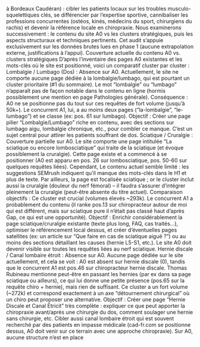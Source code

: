 à Bordeaux Caudéran) : cibler les patients locaux sur les troubles musculo-squelettiques clés, se différencier par l’expertise sportive, cannibaliser les professions concurrentes (ostéos, kinés, médecins du sport, chirurgiens du rachis) et devenir la référence locale en chiropraxie. Nous examinerons successivement : le contenu du site A0 vs les clusters stratégiques, puis les aspects structuraux et techniques pertinents. Cet audit s’appuie exclusivement sur les données brutes lues en phase 1 (aucune extrapolation externe, justifications à l’appui). Couverture actuelle du contenu A0 vs. clusters stratégiques D’après l’inventaire des pages A0 existantes et les mots-clés où le site est positionné, voici un comparatif cluster par cluster : Lombalgie / Lumbago (Dos) : Absence sur A0. Actuellement, le site ne comporte aucune page dédiée à la lombalgie/lumbago, qui est pourtant un cluster prioritaire (#1 du sommaire). Le mot “lombalgie” ou “lumbago” n’apparaît pas de façon notable dans le contenu en ligne (hormis possiblement une mention en page Pathologies générale). Conséquence : A0 ne se positionne pas du tout sur ces requêtes de fort volume (jusqu’à 50k+). Le concurrent A1, lui, a au moins deux pages (“la-lombalgie”, “le-lumbago”) et se classe (ex: pos. 61 sur lumbago). Objectif : Créer une page pilier “Lombalgie/Lumbago” riche en contenu, avec des sections sur lumbago aigu, lombalgie chronique, etc., pour combler ce manque. C’est un sujet central pour attirer les patients souffrant de dos. Sciatique / Cruralgie : Couverture partielle sur A0. Le site comporte une page intitulée “La sciatique ou encore lombosciatique” qui traite de la sciatique (et évoque possiblement la cruralgie). Cette page existe et a commencé à se positionner (A0 est apparu en pos. 26 sur lombosciatique, pos. 50-60 sur quelques requêtes liées). Cependant, Le contenu actuel semble limité : les suggestions SEMrush indiquent qu’il manque des mots-clés dans le H1 et plus de texte. Par ailleurs, la page est focalisée sciatique ; or le cluster inclut aussi la cruralgie (douleur du nerf fémoral) – il faudra s’assurer d’intégrer pleinement la cruralgie (peut-être absente du titre actuel). Comparaison objectifs : Ce cluster est crucial (volumes élevés ~293k). Le concurrent A1 a probablement du contenu (il ranke pos.13 sur chiropracteur autour de moi qui est différent, mais sur sciatique pure il n’était pas classé haut d’après Gap, ce qui est une opportunité). Objectif : Enrichir considérablement la page sciatique/cruralgie existante (texte plus long, FAQ, cas traités…), optimiser le référencement local dessus, et créer d’éventuelles pages satellites (ex: un article sur “Que faire en cas de sciatique aiguë ?”) ou au moins des sections détaillant les causes (hernie L5-S1, etc.). Le site A0 doit devenir visible sur toutes les requêtes liées au nerf sciatique. Hernie discale / Canal lombaire étroit : Absence sur A0. Aucune page dédiée sur le site actuellement, et cela se voit : A0 est absent sur hernie discale (0), tandis que le concurrent A1 est pos.46 sur chiropracteur hernie discale. Thomas Rubineau mentionne peut-être en passant les hernies (par ex dans sa page sciatique ou ailleurs), ce qui lui donne une petite présence (pos.65 sur la requête chiro + hernie), mais rien de suffisant. Ce cluster a un fort volume (~272k) et correspond exactement à un axe “détournement chirurgical” où un chiro peut proposer une alternative. Objectif : Créer une page “Hernie Discale et Canal Étricit” très complète : expliquer ce que peut apporter la chiropraxie avant/après une chirurgie du dos, comment soulager une hernie sans chirurgie, etc. Cibler aussi canal lombaire étroit qui est souvent recherché par des patients en impasse médicale (cad-fr.com se positionne dessus, A0 doit venir sur ce terrain avec une approche chiropraxie). Sur A0, aucune structure n’est en place